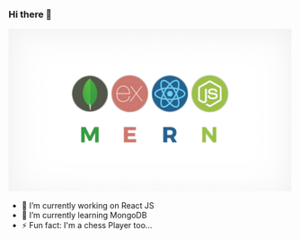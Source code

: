 ### Hi there 👋
<img src="https://github.com/bipinthecoder/bipinthecoder/blob/master/Blog-Article-MERN-Stack.jpg" width="800">

- 🔭 I’m currently working on React JS
- 🌱 I’m currently learning MongoDB
- ⚡ Fun fact: I'm a chess Player too...

